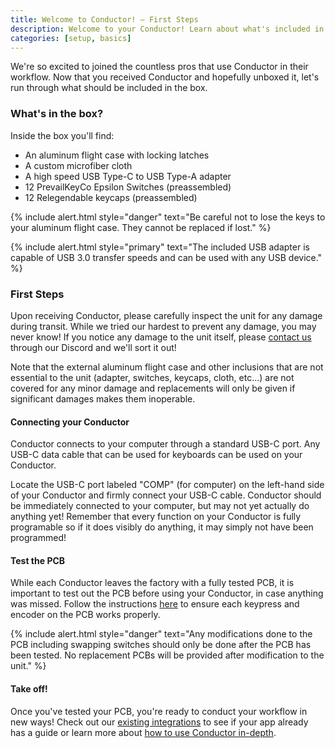 ```yaml
---
title: Welcome to Conductor! — First Steps
description: Welcome to your Conductor! Learn about what's included in the box and how to get started customizing Conductor
categories: [setup, basics]
---
```


We're so excited to joined the countless pros that use Conductor in their workflow. Now that you received Conductor and hopefully unboxed it, let's run through what should be included in the box.

### What's in the box?

Inside the box you'll find:

- An aluminum flight case with locking latches
- A custom microfiber cloth
- A high speed USB Type-C to USB Type-A adapter
- 12 PrevailKeyCo Epsilon Switches (preassembled)
- 12 Relegendable keycaps (preassembled)

{% include alert.html style="danger" text="Be careful not to lose the keys to your aluminum flight case. They cannot be replaced if lost." %}

{% include alert.html style="primary" text="The included USB adapter is capable of USB 3.0 transfer speeds and can be used with any USB device." %}

### First Steps

Upon receiving Conductor, please carefully inspect the unit for any damage during transit. While we tried our hardest to prevent any damage, you may never know! If you notice any damage to the unit itself, please [contact us](https://discord.gg/XVSV72Sn) through our Discord and we'll sort it out!

Note that the external aluminum flight case and other inclusions that are not essential to the unit (adapter, switches, keycaps, cloth, etc...) are not covered for any minor damage and replacements will only be given if significant damages makes them inoperable.

#### Connecting your Conductor

Conductor connects to your computer through a standard USB-C port. Any USB-C data cable that can be used for keyboards can be used on your Conductor. 

Locate the USB-C port labeled "COMP" (for computer) on the left-hand side of your Conductor and firmly connect your USB-C cable. Conductor should be immediately connected to your computer, but may not yet actually do anything yet! Remember that every function on your Conductor is fully programable so if it does visibly do anything, it may simply not have been programmed!

#### Test the PCB

While each Conductor leaves the factory with a fully tested PCB, it is important to test out the PCB before using your Conductor, in case anything was missed. Follow the instructions [here](/setup/basics/testing-the-pcb/) to ensure each keypress and encoder on the PCB works properly.

{% include alert.html style="danger" text="Any modifications done to the PCB including swapping switches should only be done after the PCB has been tested. No replacement PCBs will be provided after modification to the unit." %}

#### Take off!

Once you've tested your PCB, you're ready to conduct your workflow in new ways! Check out our [existing integrations](/integrations/apps/) to see if your app already has a guide or learn more about [how to use Conductor in-depth](/setup/basics/).